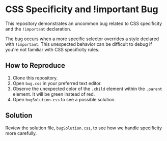 # CSS Specificity and !important Bug

This repository demonstrates an uncommon bug related to CSS specificity and the `!important` declaration.

The bug occurs when a more specific selector overrides a style declared with `!important`.  This unexpected behavior can be difficult to debug if you're not familiar with CSS specificity rules.

## How to Reproduce

1. Clone this repository.
2. Open `bug.css` in your preferred text editor.
3. Observe the unexpected color of the `.child` element within the `.parent` element.  It will be green instead of red. 
4. Open `bugSolution.css` to see a possible solution.

## Solution

Review the solution file, `bugSolution.css`, to see how we handle specificity more carefully.